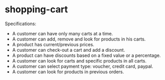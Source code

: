 shopping-cart
=============
 
Specifications:
   - A customer can have only many carts at a time.
   - A customer can add, remove and look for products in his carts.
   - A product has current/previous prices.
   - A customer can check-out a cart and add a discount.
   - A product can have discounts based on a fixed value or a percentage.
   - A customer can look for carts and specific products in all carts.
   - A customer can select payment type: voucher, credit card, paypal.
   - A customer can look for products in previous orders.
